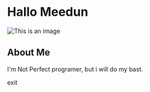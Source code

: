 # Hallo Meedun



![This is an image](https://myoctocat.com/assets/images/base-octocat.svg)

## About Me

I'm Not Perfect programer, but i will do my bast. 


exit
